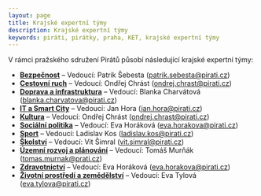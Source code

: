 ```yaml
---
layout: page
title: Krajské expertní týmy
description: Krajské expertní týmy
keywords: piráti, pirátky, praha, KET, krajské expertní týmy
---
```


<p>V rámci pražského sdružení Pirátů působí následující krajské expertní týmy:</p>

* **[Bezpečnost](https://forum.pirati.cz/viewforum.php?f=1260")** – Vedoucí: Patrik Šebesta (patrik.sebesta@pirati.cz)
* **[Cestovní ruch](https://forum.pirati.cz/viewforum.php?f=1261")** – Vedoucí: Ondřej Chrást (ondrej.chrast@pirati.cz)
* **[Doprava a infrastruktura](https://forum.pirati.cz/viewforum.php?f=1262")** – Vedoucí: Blanka Charvátová (blanka.charvatova@pirati.cz)
* **[IT a Smart City](https://forum.pirati.cz/viewforum.php?f=1264")** – Vedoucí: Jan Hora (jan.hora@pirati.cz)
* **[Kultura](https://forum.pirati.cz/viewforum.php?f=1266")** – Vedoucí: Ondřej Chrást (ondrej.chrast@pirati.cz)
* **[Sociální politika](https://forum.pirati.cz/viewforum.php?f=1268")** – Vedoucí: Eva Horáková (eva.horakova@pirati.cz)
* **[Sport](https://forum.pirati.cz/viewforum.php?f=1269")** – Vedoucí: Ladislav Kos (ladislav.kos@pirati.cz)
* **[Školství](https://forum.pirati.cz/viewforum.php?f=1270")** – Vedoucí: Vít Šimral (vit.simral@pirati.cz)
* **[Územní rozvoj a plánování](https://forum.pirati.cz/viewforum.php?f=1271")** – Vedoucí: Tomáš Murňák (tomas.murnak@prati.cz)
* **[Zdravotnictví](https://forum.pirati.cz/viewforum.php?f=1272")** – Vedoucí: Eva Horáková (eva.horakova@pirati.cz)
* **[Životní prostředí a zemědělství](https://forum.pirati.cz/viewforum.php?f=1273")** – Vedoucí: Eva Tylová (eva.tylova@pirati.cz)









